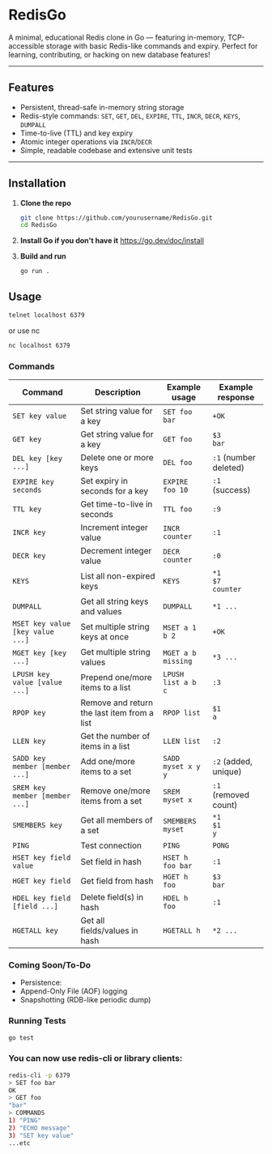 # RedisGo

A minimal, educational Redis clone in Go — featuring in-memory, TCP-accessible storage with basic Redis-like commands and expiry. Perfect for learning, contributing, or hacking on new database features!

---

## Features

- Persistent, thread-safe in-memory string storage
- Redis-style commands: `SET`, `GET`, `DEL`, `EXPIRE`, `TTL`, `INCR`, `DECR`, `KEYS`, `DUMPALL`
- Time-to-live (TTL) and key expiry
- Atomic integer operations via `INCR`/`DECR`
- Simple, readable codebase and extensive unit tests

---

## Installation

1. **Clone the repo**
   ```sh
   git clone https://github.com/yourusername/RedisGo.git
   cd RedisGo
    ```

2. **Install Go if you don't have it**
    https://go.dev/doc/install 

3. **Build and run**
    ```sh
    go run .
    ```


## Usage

```sh
telnet localhost 6379
```

or use nc
```sh
nc localhost 6379
```

### Commands

| Command                           | Description                                   | Example usage                  | Example response             |
|------------------------------------|-----------------------------------------------|-------------------------------|------------------------------|
| `SET key value`                   | Set string value for a key                    | `SET foo bar`                  | `+OK`                        |
| `GET key`                         | Get string value for a key                    | `GET foo`                      | `$3`<br>`bar`                |
| `DEL key [key ...]`               | Delete one or more keys                       | `DEL foo`                      | `:1` (number deleted)        |
| `EXPIRE key seconds`              | Set expiry in seconds for a key               | `EXPIRE foo 10`                | `:1` (success)               |
| `TTL key`                         | Get time-to-live in seconds                   | `TTL foo`                      | `:9`                         |
| `INCR key`                        | Increment integer value                       | `INCR counter`                 | `:1`                         |
| `DECR key`                        | Decrement integer value                       | `DECR counter`                 | `:0`                         |
| `KEYS`                            | List all non-expired keys                     | `KEYS`                         | `*1`<br>`$7`<br>`counter`    |
| `DUMPALL`                         | Get all string keys and values                | `DUMPALL`                      | `*1 ...`                     |
| `MSET key value [key value ...]`  | Set multiple string keys at once              | `MSET a 1 b 2`                 | `+OK`                        |
| `MGET key [key ...]`              | Get multiple string values                    | `MGET a b missing`             | `*3 ...`                     |
| `LPUSH key value [value ...]`     | Prepend one/more items to a list              | `LPUSH list a b c`             | `:3`                         |
| `RPOP key`                        | Remove and return the last item from a list   | `RPOP list`                    | `$1`<br>`a`                  |
| `LLEN key`                        | Get the number of items in a list             | `LLEN list`                    | `:2`                         |
| `SADD key member [member ...]`    | Add one/more items to a set                   | `SADD myset x y y`             | `:2` (added, unique)         |
| `SREM key member [member ...]`    | Remove one/more items from a set              | `SREM myset x`                 | `:1` (removed count)         |
| `SMEMBERS key`                    | Get all members of a set                      | `SMEMBERS myset`               | `*1`<br>`$1`<br>`y`          |
| `PING`                            | Test connection                               | `PING`                         | `PONG`                       |
| `HSET key field value`       | Set field in hash              | `HSET h foo bar`          | `:1`      |
| `HGET key field`             | Get field from hash            | `HGET h foo`              | `$3`<br>`bar` |
| `HDEL key field [field ...]` | Delete field(s) in hash        | `HDEL h foo`              | `:1`      |
| `HGETALL key`                | Get all fields/values in hash  | `HGETALL h`               | `*2 ...`  |


### Coming Soon/To-Do
- Persistence:
-  Append-Only File (AOF) logging
- Snapshotting (RDB-like periodic dump)

### Running Tests
```sh
go test
```


### You can now use redis-cli or library clients:

```sh
redis-cli -p 6379
> SET foo bar
OK
> GET foo
"bar"
> COMMANDS
1) "PING"
2) "ECHO message"
3) "SET key value"
...etc
